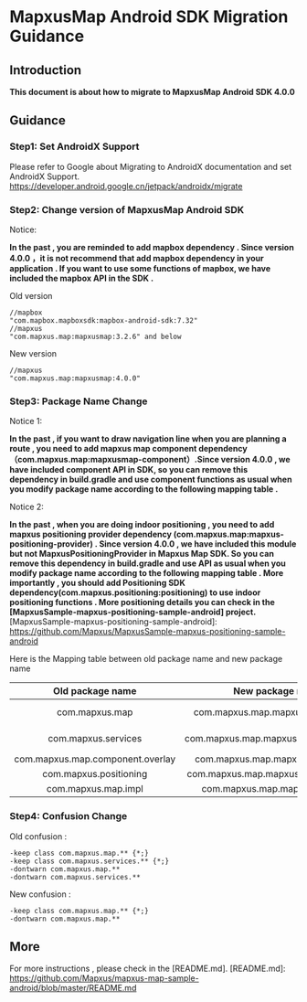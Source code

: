 # MapxusMap Android SDK Migration Guidance

## Introduction 

**This document is about how to migrate to MapxusMap Android SDK 4.0.0**

## Guidance 

### Step1: Set AndroidX Support

Please refer to Google about Migrating to AndroidX documentation and set AndroidX Support. https://developer.android.google.cn/jetpack/androidx/migrate

### Step2: Change version of MapxusMap Android SDK

Notice:

**In the past , you are reminded to add mapbox dependency . Since version 4.0.0 ，it is not recommend that add mapbox dependency in your application . If you want to use some functions of mapbox, we have included the mapbox API in the SDK .**

Old version
```
//mapbox
"com.mapbox.mapboxsdk:mapbox-android-sdk:7.32"
//mapxus
"com.mapxus.map:mapxusmap:3.2.6" and below

```

New version
```
//mapxus
"com.mapxus.map:mapxusmap:4.0.0"

```

### Step3: Package Name Change

Notice 1:

**In the past , if you want to draw navigation line when you are planning a route , you need to add mapxus map component dependency （com.mapxus.map:mapxusmap-component）.Since version 4.0.0 , we have included component API in SDK, so you can remove this dependency in build.gradle and use component functions as usual when you modify package name according to the following mapping table .**

Notice 2:

**In the past , when you are doing indoor positioning , you need to add mapxus positioning provider dependency (com.mapxus.map:mapxus-positioning-provider) . Since version 4.0.0 , we have included this module but not MapxusPositioningProvider in Mapxus Map SDK. So you can remove this dependency in build.gradle and use API as usual when you modify package name according to the following mapping table . More importantly , you should add Positioning SDK dependency(com.mapxus.positioning:positioning) to use indoor positioning functions . More positioning details you can check in the [MapxusSample-mapxus-positioning-sample-android] project.**
[MapxusSample-mapxus-positioning-sample-android]: https://github.com/Mapxus/MapxusSample-mapxus-positioning-sample-android


Here is the Mapping table between old package name and new package name 

Old package name  |  New package name | Example class 
:-: | :-: | :-:
 com.mapxus.map  | com.mapxus.map.mapxusmap.api.map |  MapViewProvider ,IndoorBuilding
 com.mapxus.services  | com.mapxus.map.mapxusmap.api.services  | RoutePlanning , BuildingSearch
 com.mapxus.map.component.overlay  | com.mapxus.map.mapxusmap.overlay  | WalkRouteOverlay
  com.mapxus.positioning  | com.mapxus.map.mapxusmap.positioning  | ErrorInfo , IndoorLocation
  com.mapxus.map.impl  | com.mapxus.map.mapxusmap.impl  | MapboxMapViewProvider
 

### Step4: Confusion Change

Old confusion : 
```
-keep class com.mapxus.map.** {*;}
-keep class com.mapxus.services.** {*;}
-dontwarn com.mapxus.map.**
-dontwarn com.mapxus.services.**

```

New confusion : 
```
-keep class com.mapxus.map.** {*;}
-dontwarn com.mapxus.map.**
```

## More

For more instructions , please check in the [README.md].
[README.md]: https://github.com/Mapxus/mapxus-map-sample-android/blob/master/README.md